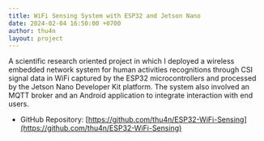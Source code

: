 ```yaml
---
title: WiFi Sensing System with ESP32 and Jetson Nano
date: 2024-02-04 16:50:00 +0700
author: thu4n
layout: project
---
```

A scientific research oriented project in which I deployed a wireless embedded network system for human activities recognitions through CSI signal data in WiFi captured by the ESP32 microcontrollers and processed by the Jetson Nano Developer Kit platform. The system also involved an MQTT broker and an Android application to integrate interaction with end users.

- GitHub Repository: [https://github.com/thu4n/ESP32-WiFi-Sensing](https://github.com/thu4n/ESP32-WiFi-Sensing)
